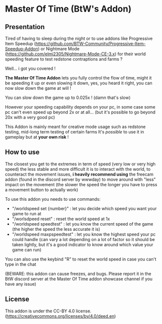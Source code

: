 # Master Of Time (BtW's Addon)


## Presentation
Tired of having to sleep during the night or to use addons like Progressive Item Speedup (https://github.com/BTW-Community/Progressive-Item-Speedup-Addon) or Nightmare Mode (https://github.com/elmi2305/Nightmare-Mode-CE-3.x) for their world speeding feature to test redstone contraptions and farms ? 

Well... i got you covered !

**The Master Of Time Addon** lets you fully control the flow of time, might it be speeding it up or even slowing it down, yes, you heard it right, you can now slow down the game at will !

You can slow down the game up to 0.025x ! (damn that's slow)

However your speeding capability depends on your pc, in some case some pc can't even speed up beyond 2x or at all... (but it's possible to go beyond 20x with a very good pc)

This Addon is mainly meant for creative mode usage such as redstone testing, mid-long term testing of certain farms
It's *possible* to use it in gameplay but at **your own risk** !

## How to use

The closest you get to the extremes in term of speed (very low or very high speed) the less stable and more difficult it is to interact with the world, to counteract the movement issues, **i heavily recommend  using** the freecam addon (found in the discord server by wwwday)  to move around with "less" impact on the movement (the slower the speed the longer you have to press a movement button to actually work)

To use this addon you needs to use commands:
- "/worldspeed set {number}" : let you decide which speed you want your game to run at
- "/worlsdpeed reset" : reset the world speed at 1x
- "/worldspeed speedtest" : let you know the current speed of the game (the higher the speed the less accurate it is)
- "/worldspeed maxpspeedtest" : let you know the highest speed your pc could handle (can vary a lot depending on a lot of factor so it should be taken lightly, but it's a good indicator to know around which value your game can run)

You can also use the keybind "R" to reset the world speed in case you can't type in the chat

(BEWARE: this addon can cause freezes, and bugs. Please report it in the BtW discord server at the Master Of Time addon showcase channel if you have any issue)

## License

This addon is under the CC-BY 4.0 license.
(https://creativecommons.org/licenses/by/4.0/deed.en)
